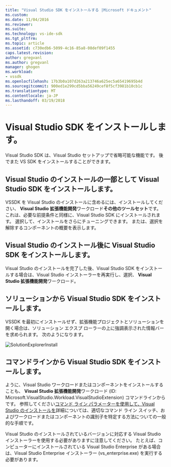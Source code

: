 ```yaml
---
title: "Visual Studio SDK をインストールする |Microsoft ドキュメント"
ms.custom: 
ms.date: 11/04/2016
ms.reviewer: 
ms.suite: 
ms.technology: vs-ide-sdk
ms.tgt_pltfrm: 
ms.topic: article
ms.assetid: c730edb6-5099-4c16-85a8-08def09f1455
caps.latest.revision: 
author: gregvanl
ms.author: gregvanl
manager: ghogen
ms.workload:
- vssdk
ms.openlocfilehash: 17b3b0a107d263a213746a625ec5a65419695b4d
ms.sourcegitcommit: 900ed1e299cd5bba56249cef8f5cf3981b10cb1c
ms.translationtype: MT
ms.contentlocale: ja-JP
ms.lasthandoff: 03/19/2018
---
```

# <a name="installing-the-visual-studio-sdk"></a>Visual Studio SDK をインストールします。
Visual Studio SDK は、Visual Studio セットアップで省略可能な機能です。 後でまた VS SDK をインストールすることができます。  
  
## <a name="installing-the-visual-studio-sdk-as-part-of-a-visual-studio-installation"></a>Visual Studio のインストールの一部として Visual Studio SDK をインストールします。  
 VSSDK を Visual Studio のインストールに含めるには、インストールしてください、 **Visual Studio 拡張機能開発**ワークロード**その他のツールセット**です。 これは、必要な前提条件と同様に、Visual Studio SDK にインストールされます。 選択して、インストールをさらにチューニングできます。 または、選択を解除するコンポーネントの概要を表示します。 
  
## <a name="installing-the-visual-studio-sdk-after-installing-visual-studio"></a>Visual Studio のインストール後に Visual Studio SDK をインストールします。  
 Visual Studio のインストールを完了した後、Visual Studio SDK をインストールする場合は、Visual Studio インストーラーを再実行し、選択、 **Visual Studio 拡張機能開発**ワークロード。  
  
## <a name="installing-the-visual-studio-sdk-from-a-solution"></a>ソリューションから Visual Studio SDK をインストールします。  
 VSSDK を最初にインストールせず、拡張機能プロジェクトとソリューションを開く場合は、ソリューション エクスプ ローラーの上に強調表示された情報バーを求められます。 次のようになります。  
  
 ![SolutionExplorerInstall](../extensibility/media/solutionexplorerinstall.png "SolutionExplorerInstall")  
  
## <a name="installing-the-visual-studio-sdk-from-the-command-line"></a>コマンドラインから Visual Studio SDK をインストールします。  
ように、Visual Studio ワークロードまたはコンポーネントをインストールすることも、 **Visual Studio 拡張機能開発**ワークロード (ID: Microsoft.VisualStudio.Workload.VisualStudioExtension) コマンドラインからです。 参照してください[コマンド ライン パラメーターを使用して、Visual Studio のインストールを](../install/use-command-line-parameters-to-install-visual-studio.md)詳細については、適切なコマンド ライン スイッチ、およびワークロードまたはコンポーネントの識別子を特定する方法についての一般的な手順です。
  
 Visual Studio のインストールされているバージョンに対応する Visual Studio インストーラーを使用する必要がありますに注意してください。 たとえば、コンピューターにインストールされている Visual Studio Enterprise がある場合は、Visual Studio Enterprise インストーラー (vs_enterprise.exe) を実行する必要があります。